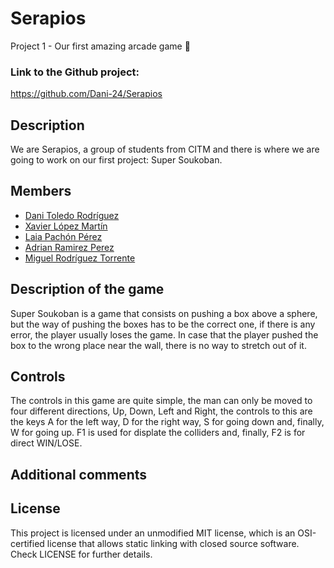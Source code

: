 # Serapios
Project 1 - Our first amazing arcade game 🦎


### Link to the Github project:
https://github.com/Dani-24/Serapios

## Description
<p> We are Serapios, a group of students from CITM and there is where we are going to work on our first project: Super Soukoban.

## Members

   * [Dani Toledo Rodríguez](https://github.com/Dani-24) 
   * [Xavier López Martín](https://github.com/Xavierlm11)
   * [Laia Pachón Pérez](https://github.com/laiapachon)
   * [Adrian Ramirez Perez](https://github.com/AdriRamirez)
   * [Miguel Rodríguez Torrente](https://github.com/Bankaster)


## Description of the game
Super Soukoban is a game that consists on pushing a box above a sphere, but the way of pushing the boxes has to be the correct one, if there is any error, the player usually loses the game. In case that the player pushed the box to the wrong place near the wall, there is no way to stretch out of it. 


## Controls
The controls in this game are quite simple, the man can only be moved to four different directions, Up, Down, Left and Right, the controls to this are the keys A for the left way, D for the right way, S for going down and, finally, W for going up. F1 is used for displate the colliders and, finally, F2 is for direct WIN/LOSE.

## Additional comments


## License
This project is licensed under an unmodified MIT license, which is an OSI-certified license that allows static linking with closed source software. Check LICENSE for further details.
